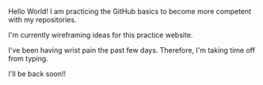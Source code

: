 Hello World! I am practicing the GitHub basics to become more competent with my repositories. 

I'm currently wireframing ideas for this practice website. 

I've been having wrist pain the past few days. Therefore, I'm taking time off from typing.

I'll be back soon!!